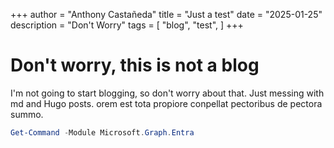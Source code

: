 +++
author = "Anthony Castañeda"
title = "Just a test"
date = "2025-01-25"
description = "Don't Worry"
tags = [
    "blog",
    "test",
]
+++

# Don't worry, this is not a blog

I'm not going to start blogging, so don't worry about that.  Just messing with md and Hugo posts.
orem est tota propiore conpellat pectoribus de pectora summo. <!--more-->

```powershell
Get-Command -Module Microsoft.Graph.Entra
```
